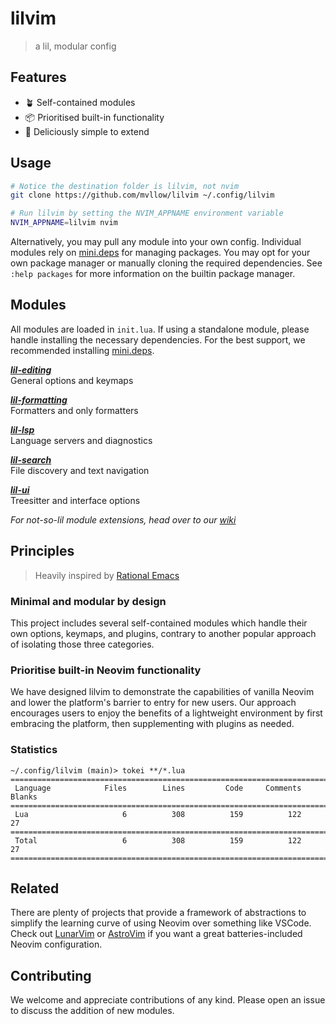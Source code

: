 # lilvim

> a lil, modular config

## Features

- 🪴 Self-contained modules
- 📦 Prioritised built-in functionality
- 🥟 Deliciously simple to extend

## Usage

```sh
# Notice the destination folder is lilvim, not nvim
git clone https://github.com/mvllow/lilvim ~/.config/lilvim

# Run lilvim by setting the NVIM_APPNAME environment variable
NVIM_APPNAME=lilvim nvim
```

Alternatively, you may pull any module into your own config. Individual modules rely on [mini.deps](https://github.com/echasnovski/mini.deps) for managing packages. You may opt for your own package manager or manually cloning the required dependencies. See `:help packages` for more information on the builtin package manager.

## Modules

All modules are loaded in `init.lua`. If using a standalone module, please handle installing the necessary dependencies. For the best support, we recommended installing [mini.deps](https://github.com/echasnovski/mini.deps?tab=readme-ov-file#installation).

_**[lil-editing](lua/lil-editing.lua)**_\
General options and keymaps

_**[lil-formatting](lua/lil-formatting.lua)**_\
Formatters and only formatters

_**[lil-lsp](lua/lil-lsp.lua)**_\
Language servers and diagnostics

_**[lil-search](lua/lil-search.lua)**_\
File discovery and text navigation

_**[lil-ui](lua/lil-ui.lua)**_\
Treesitter and interface options

_For not-so-lil module extensions, head over to our [wiki](https://github.com/mvllow/lilvim/wiki)_

## Principles

> Heavily inspired by [Rational Emacs](https://github.com/SystemCrafters/rational-emacs)

### Minimal and modular by design

This project includes several self-contained modules which handle their own options, keymaps, and plugins, contrary to another popular approach of isolating those three categories.

### Prioritise built-in Neovim functionality

We have designed lilvim to demonstrate the capabilities of vanilla Neovim and lower the platform's barrier to entry for new users. Our approach encourages users to enjoy the benefits of a lightweight environment by first embracing the platform, then supplementing with plugins as needed.

### Statistics

```
~/.config/lilvim (main)> tokei **/*.lua
===============================================================================
 Language            Files        Lines         Code     Comments       Blanks
===============================================================================
 Lua                     6          308          159          122           27
===============================================================================
 Total                   6          308          159          122           27
===============================================================================
```

## Related

There are plenty of projects that provide a framework of abstractions to simplify the learning curve of using Neovim over something like VSCode. Check out [LunarVim](https://github.com/LunarVim/LunarVim) or [AstroVim](https://github.com/kabinspace/AstroVim) if you want a great batteries-included Neovim configuration.

## Contributing

We welcome and appreciate contributions of any kind. Please open an issue to discuss the addition of new modules.
